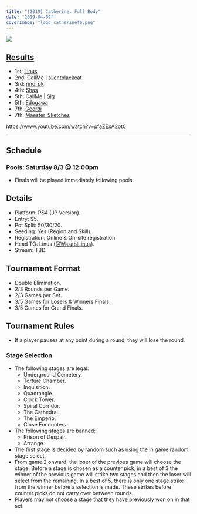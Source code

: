 ```yaml
---
title: "(2019) Catherine: Full Body"
date: "2019-04-09"
coverImage: "logo_catherinefb.png"
---
```


![](https://i2.wp.com/animevo.moe/wordpress/wp-content/uploads/2019/10/catherine1-1.jpg?fit=840%2C560&ssl=1)

## [Results](https://smash.gg/tournament/animevo-2019/events/catherine-full-body/overview			)

- 1st: [Linus](@Wasabilinus)
- 2nd: CallMe | [silentblackcat](@silentblackcat_)
- 3rd: [rino\_pk](@rino_pk)
- 4th: [Shas](@_Shasties_)
- 5th: CallMe | [Sig](@psi_sig)
- 5th: [Edogawa](@LNMedgw)
- 7th: [Geordi](@_geordi_)
- 7th: [Maester\_Sketches](@MaesterSketches)

https://www.youtube.com/watch?v=pfaZExA2ot0

* * *

## Schedule

### Pools: Saturday 8/3 @ 12:00pm

- Finals will be played immediately following pools.

## Details

- Platform: PS4 (JP Version).
- Entry: $5.
- Pot Split: 50/30/20.
- Seeding: Yes (Region and Skill).
- Registration: Online & On-site registration.
- Head TO: Linus ([@WasabiLinus](https://twitter.com/WasabiLinus)).
- Stream: TBD.

## Tournament Format

- Double Elimination.
- 2/3 Rounds per Game.
- 2/3 Games per Set.
- 3/5 Games for Losers & Winners Finals.
- 3/5 Games for Grand Finals.

## Tournament Rules

- If a player pauses at any point during a round, they will lose the round.

### Stage Selection

- The following stages are legal:
    - Underground Cemetery.
    - Torture Chamber.
    - Inquisition.
    - Quadrangle.
    - Clock Tower.
    - Spiral Corridor.
    - The Cathedral.
    - The Emperio.
    - Close Encounters.
- The following stages are banned:
    - Prison of Despair.
    - Arrange.
- The first stage is decided by random such as using the in game random stage select.
- From game 2 onward, the loser of the previous game will choose the stage. Before a stage is chosen as a counter pick, in a best of 3 the winner of the previous game will strike two stages and then the loser will select from the remaining. In a best of 5, there is only one stage strike from the winner before a selection is made. These strikes before counter picks do not carry over between rounds.
- Players may not choose a stage that they have previously won on in that set.
